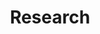 ---
title: "Research"
type: landing

sections:
  - block: markdown
    id: papers
    content:
      title: "Publications"
      text: |-
        <small>(* denotes equal authorship.)</small>
        <div class="space-y-6">

        <!-- Paper 1 -->
        <div class="space-y-0.5">
          <p class="hanging-indent mb-0">
            * Kubitz, G., Page, L., & Wan, H. (2025). Momentum in contests and its underlying
            behavioral mechanisms. <em>Economic Theory</em>, <em>79</em>(1), 301–340.
            <a href="https://doi.org/10.1007/s00199-024-01557-w" class="underline"
            target="_blank"
            rel="noopener noreferrer">
              https://doi.org/10.1007/s00199-024-01557-w
            </a>
          </p>

          <details class="mt-1">
            <summary class="inline-flex items-center gap-2 rounded-md border border-gray-400 px-2 py-0.5 text-xs font-medium cursor-pointer hover:bg-gray-100">
              Abstract
            </summary>
            <div class="mt-1 pl-2 text-sm leading-snug">
              We investigate the existence and nature of momentum in performance in contests and whether momentum arises for reasons in part unrelated to rational strategies in contests. To address this question, we look at a setting where strategic considerations should not generate momentum: a sequence of two rounds of independent contests. We show that if we relax the assumption of payoff maximizing agents, positive momentum (success tends to be followed by more success) or negative momentum (success tends to be followed by less success) can arise through several behavioral mechanisms that have, until now, not been widely considered in the literature. We examine these predictions in an experiment. Using random variations in the participants’ winning chances in a first contest to identify the causal effect of success on later performance, we find that a positive momentum exists. Using several experimental conditions which modulate the effect of the different possible mechanisms, we find that the pattern of momentum is most compatible with players having adaptive preferences, whereby they may gain or lose interest in the second contest after respectively winning or losing the first one. These results suggest that standard models of contests do not fully capture the behavioral dynamics existing in competitive settings.
            </div>
          </details>
        </div>

        </div>
    design:
      css_class: "px-0 sm:px-6"
---